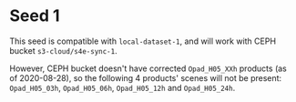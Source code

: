 # Seed 1

This seed is compatible with `local-dataset-1`, and will work with CEPH bucket `s3-cloud/s4e-sync-1`.

However, CEPH bucket doesn't have corrected `Opad_H05_XXh` products (as of 2020-08-28), so the following
4 products' scenes will not be present: `Opad_H05_03h`, `Opad_H05_06h`, `Opad_H05_12h` and `Opad_H05_24h`.
